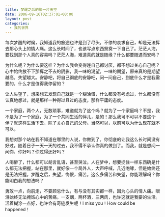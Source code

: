 ```yaml
---
title: 梦醒之后的那一片天空
date: 2006-09-16T02:37:01+00:00
layout: post
categories:
  - 我的世界
---
```

每次梦醒的时候，我知道我的旅途也许是到了尽头，不停的哀求自己，却是无法挥去那心头上的情人痛。这么长时间了，也该写点东西祭奠一下自己了。茫茫人海，要找到那个人真的容易吗？茫茫人海，难道真的就是随缘？什么都要随遇而安吗？

为什么呢？为什么要这样？为什么我会变得连自己都讨厌，都不想过关心自己呢？心中始终放不下那挥之不去的阴影，我一味的渴望，一味的期望，原来真的是期望越高，失望越大。安静吧，将自己彻底的安静吧，问一问自己，到底什么才是我需要的，什么才是值得我停留的？

让人失望了，想来想去发现自己就是一个糊涂蛋，什么都没有考虑过，什么都没有认真地想过，就是那样一种得过且过的态度，那样平庸的态度。

一个家庭，两个人，无数琐事，难道就为了这个吗？就为了一个家庭吗？不是，我不是为了一个家庭，为了一个共同生活的伴儿，是的！那么我可不可以不要这个伴？就这样生活下去，除了关心自己的父母。当然可以，以前可以为什么现在就不可以。

我想对那个站在我不知道在哪里的人说，你做到了，你彻底的让我这么长时间没有好过。随着日子一天一天的过去，我不得不承认你真的做到了。而我，就是想问一问你，你好吗？你过得还好吗？

人喝醉了，什么都可以胡言乱语，甚至哭泣。人在梦中，想要捉住一样东西确是什么都无法把握，站在那里，就好像一个局外人，大声呼喊，几近咆哮，但是始终还是无法把握。梦醒之后，失望，悔恨，痛苦。这么多痛苦和失望，你能理解吗？你能明白我的想法吗？

勇敢一点，向前走，不要顾忌什么，有与没有其实都一样，因为心头的情人痛。眼泪始终无法掩饰心中的苦痛。一支烟，两杯酒，三两肉，也许这就是我要的生活。活着糊涂一点好，也许会有奇迹发生呢！I miss you！How could be happened！